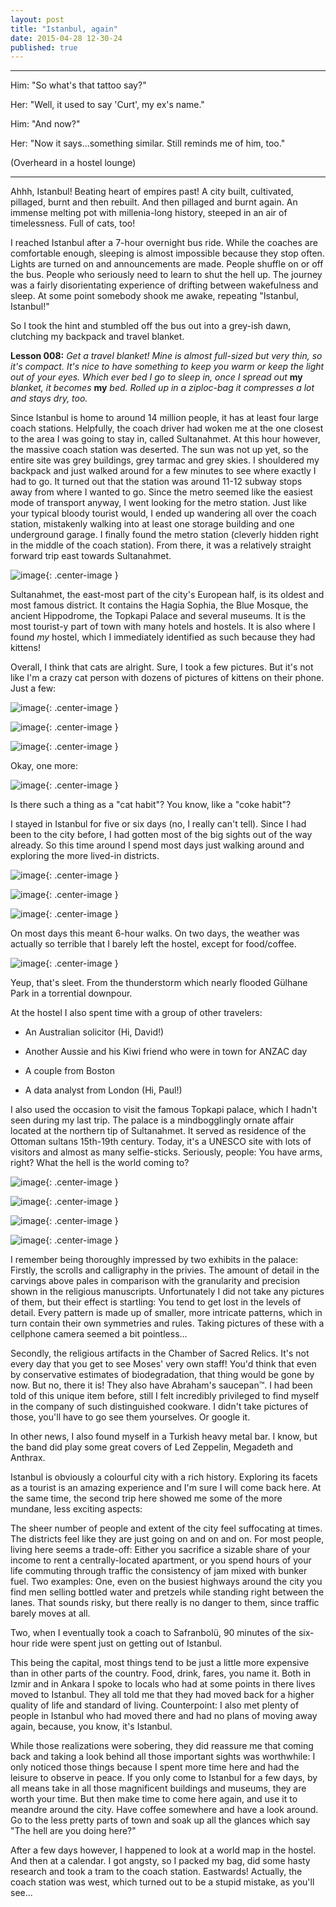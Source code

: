 ```yaml
---
layout: post
title: "Istanbul, again"
date: 2015-04-28 12-30-24
published: true
---
```

---
Him: "So what's that tattoo say?"

Her: "Well, it used to say 'Curt', my ex's name."

Him: "And now?"

Her: "Now it says...something similar. Still reminds me of him, too."

(Overheard in a hostel lounge)

---

Ahhh, Istanbul! Beating heart of empires past! A city built, cultivated, pillaged, burnt and then rebuilt. And then pillaged and burnt again. An immense melting pot with millenia-long history, steeped in an air of timelessness. Full of cats, too!

I reached Istanbul after a 7-hour overnight bus ride. While the coaches are comfortable enough, sleeping is almost impossible because they stop often. Lights are turned on and announcements are made. People shuffle on or off the bus. People who seriously need to learn to shut the hell up. The journey was a fairly disorientating experience of drifting between wakefulness and sleep. At some point somebody shook me awake, repeating "Istanbul, Istanbul!"

So I took the hint and stumbled off the bus out into a grey-ish dawn, clutching my backpack and travel blanket.

**Lesson 008:** *Get a travel blanket! Mine is almost full-sized but very thin, so it's compact. It's nice to have something to keep you warm or keep the light out of your eyes. Which ever bed I go to sleep in, once I spread out* **my** *blanket, it becomes* **my** *bed. Rolled up in a ziploc-bag it compresses a lot and stays dry, too.*

Since Istanbul is home to around 14 million people, it has at least four large coach stations. Helpfully, the coach driver had woken me at the one closest to the area I was going to stay in, called Sultanahmet. At this hour however, the massive coach station was deserted. The sun was not up yet, so the entire site was grey buildings, grey tarmac and grey skies. I shouldered my backpack and just walked around for a few minutes to see where exactly I had to go. It turned out that the station was around 11-12 subway stops away from where I wanted to go. Since the metro seemed like the easiest mode of transport anyway, I went looking for the metro station. Just like your typical bloody tourist would, I ended up wandering all over the coach station, mistakenly walking into at least one storage building and one underground garage. I finally found the metro station (cleverly hidden right in the middle of the coach station). From there, it was a relatively straight forward trip east towards Sultanahmet.

![image](http://rkwrd.github.io/pics/IMG_20150419_181125_scaled.jpg){: .center-image }


Sultanahmet, the east-most part of the city's European half, is its oldest and most famous district. It contains the Hagia Sophia, the Blue Mosque, the ancient Hippodrome, the Topkapi Palace and several museums. It is the most tourist-y part of town with many hotels and hostels. It is also where I found _my_ hostel, which I immediately identified as such because they had kittens!

Overall, I think that cats are alright. Sure, I took a few pictures. But it's not like I'm a crazy cat person with dozens of pictures of kittens on their phone. Just a few:

![image](http://rkwrd.github.io/pics/IMG_20150424_230757_scaled.jpg){: .center-image }

![image](http://rkwrd.github.io/pics/IMG_20150419_071918_scaled.jpg){: .center-image }

![image](http://rkwrd.github.io/pics/IMG_20150419_223358_scaled.jpg){: .center-image }

Okay, one more:

![image](http://rkwrd.github.io/pics/IMG_20150420_153635_scaled.jpg){: .center-image }

Is there such a thing as a "cat habit"? You know, like a "coke habit"?


I stayed in Istanbul for five or six days (no, I really can't tell). Since I had been to the city before, I had gotten most of the big sights out of the way already. So this time around I spend most days just walking around and exploring the more lived-in districts. 

![image](http://rkwrd.github.io/pics/IMG_20150420_181632_scaled.jpg){: .center-image }

![image](http://rkwrd.github.io/pics/IMG_20150420_181328_scaled.jpg){: .center-image }

![image](http://rkwrd.github.io/pics/IMG_20150421_185657_scaled.jpg){: .center-image }


On most days this meant 6-hour walks. On two days, the weather was actually so terrible that I barely left the hostel, except for food/coffee.

![image](http://rkwrd.github.io/pics/IMG_20150422_125934_scaled.jpg){: .center-image }

Yeup, that's sleet. From the thunderstorm which nearly flooded Gülhane Park in a torrential downpour.

At the hostel I also spent time with a group of other travelers:

- An Australian solicitor (Hi, David!)

- Another Aussie and his Kiwi friend who were in town for ANZAC day

- A couple from Boston

- A data analyst from London (Hi, Paul!)


I also used the occasion to visit the famous Topkapi palace, which I hadn't seen during my last trip. The palace is a mindbogglingly ornate affair located at the northern tip of Sultanahmet. It served as residence of the Ottoman sultans 15th-19th century. Today, it's a UNESCO site with lots of visitors and almost as many selfie-sticks. Seriously, people: You have arms, right? What the hell is the world coming to?

![image](http://rkwrd.github.io/pics/IMG_20150422_172556_scaled.jpg){: .center-image }

![image](http://rkwrd.github.io/pics/IMG_20150422_172644_scaled.jpg){: .center-image }

![image](http://rkwrd.github.io/pics/IMG_20150422_173056_scaled.jpg){: .center-image }

![image](http://rkwrd.github.io/pics/IMG_20150422_175536_scaled.jpg){: .center-image }

I remember being thoroughly impressed by two exhibits in the palace:
Firstly, the scrolls and calligraphy in the privies. The amount of detail in the carvings above pales in comparison with the granularity and precision shown in the religious manuscripts. Unfortunately I did not take any pictures of them, but their effect is startling: You tend to get lost in the levels of detail. Every pattern is made up of smaller, more intricate patterns, which in turn contain their own symmetries and rules. Taking pictures of these with a cellphone camera seemed a bit pointless...

Secondly, the religious artifacts in the Chamber of Sacred Relics. It's not every day that you get to see Moses' very own staff! You'd think that even by conservative estimates of biodegradation, that thing would be gone by now. But no, there it is! They also have Abraham's saucepan™. I had been told of this unique item before, still I felt incredibly privileged to find myself in the company of such distinguished cookware. I didn't take pictures of those, you'll have to go see them yourselves. Or google it.

In other news, I also found myself in a Turkish heavy metal bar. I know, but the band did play some great covers of Led Zeppelin, Megadeth and Anthrax.

Istanbul is obviously a colourful city with a rich history. Exploring its facets as a tourist is an amazing experience and I'm sure I will come back here. At the same time, the second trip here showed me some of the more mundane, less exciting aspects:

The sheer number of people and extent of the city feel suffocating at times. The districts feel like they are just going on and on and on. For most people, living here seems a trade-off: Either you sacrifice a sizable share of your income to rent a centrally-located apartment, or you spend hours of your life commuting through traffic the consistency of jam mixed with bunker fuel. Two examples: One, even on the busiest highways around the city you find men selling bottled water and pretzels while standing right between the lanes. That sounds risky, but there really is no danger to them, since traffic barely moves at all.

Two, when I eventually took a coach to Safranbolü, 90 minutes of the six-hour ride were spent just on getting out of Istanbul.

This being the capital, most things tend to be just a little more expensive than in other parts of the country. Food, drink, fares, you name it. Both in Izmir and in Ankara I spoke to locals who had at some points in there lives moved to Istanbul. They all told me that they had moved back for a higher quality of life and standard of living. Counterpoint: I also met plenty of people in Istanbul who had moved there and had no plans of moving away again, because, you know, it's Istanbul.

While those realizations were sobering, they did reassure me that coming back and taking a look behind all those important sights was worthwhile: I only noticed those things because I spent more time here and had the leisure to observe in peace. If you only come to Istanbul for a few days, by all means take in all those magnificent buildings and museums, they are worth your time. But then make time to come here again, and use it to meandre around the city. Have coffee somewhere and have a look around. Go to the less pretty parts of town and soak up all the glances which say "The hell are you doing here?"

After a few days however, I happened to look at a world map in the hostel. And then at a calendar. I got angsty, so I packed my bag, did some hasty research and took a tram to the coach station. Eastwards! Actually, the coach station was west, which turned out to be a stupid mistake, as you'll see...











